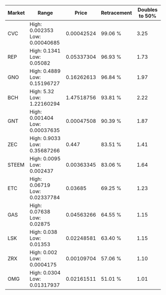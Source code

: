 | Market | Range | Price| Retracement | Doubles to 50% |
| --- | --- | --- | --- | --- |
| CVC | High: 0.002353<br />Low: 0.00040685 | 0.00042524 | 99.06 % | 3.25 |
| REP | High: 0.1341<br />Low: 0.05082 | 0.05337304 | 96.93 % | 1.73 |
| GNO | High: 0.4889<br />Low: 0.15196727 | 0.16262613 | 96.84 % | 1.97 |
| BCH | High: 5.32<br />Low: 1.22160294 | 1.47518756 | 93.81 % | 2.22 |
| GNT | High: 0.001404<br />Low: 0.00037635 | 0.00047508 | 90.39 % | 1.87 |
| ZEC | High: 0.9033<br />Low: 0.35687266 | 0.447 | 83.51 % | 1.41 |
| STEEM | High: 0.0095<br />Low: 0.002437 | 0.00363345 | 83.06 % | 1.64 |
| ETC | High: 0.06719<br />Low: 0.02337784 | 0.03685 | 69.25 % | 1.23 |
| GAS | High: 0.07638<br />Low: 0.02875 | 0.04563266 | 64.55 % | 1.15 |
| LSK | High: 0.038<br />Low: 0.01353 | 0.02248581 | 63.40 % | 1.15 |
| ZRX | High: 0.002<br />Low: 0.0004175 | 0.00109704 | 57.06 % | 1.10 |
| OMG | High: 0.0304<br />Low: 0.01317937 | 0.02161511 | 51.01 % | 1.01 |
